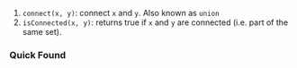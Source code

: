 1.  `connect(x, y)`: connect `x` and `y`. Also known as `union`
2.  `isConnected(x, y)`: returns true if `x` and `y` are connected (i.e. part of the same set).

### Quick Found

<!--stackedit_data:
eyJoaXN0b3J5IjpbLTExMjU1ODEzNTJdfQ==
-->